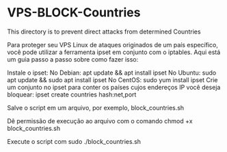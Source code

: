 # VPS-BLOCK-Countries
This directory is to prevent direct attacks from determined Countries

Para proteger seu VPS Linux de ataques originados de um país específico, você pode utilizar a ferramenta ipset em conjunto com o iptables. Aqui está um guia passo a passo sobre como fazer isso:

Instale o ipset:
No Debian: apt update && apt install ipset
No Ubuntu: sudo apt update && sudo apt install ipset
No CentOS: sudo yum install ipset
Crie um conjunto no ipset para conter os países cujos endereços IP você deseja bloquear:
ipset create countries hash:net,port

Salve o script em um arquivo, por exemplo, block_countries.sh

Dê permissão de execução ao arquivo com o comando chmod +x block_countries.sh

Execute o script com sudo ./block_countries.sh
